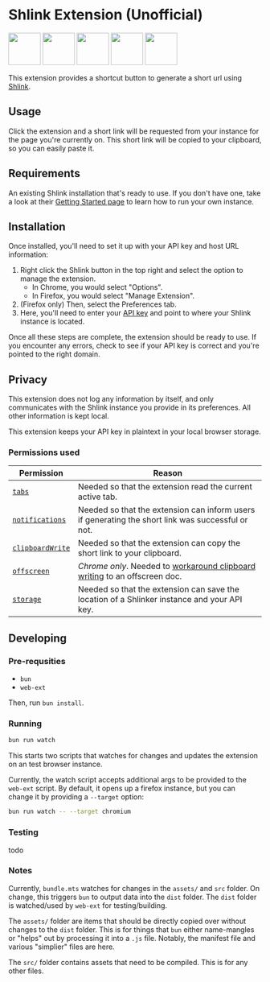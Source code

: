# Shlink Extension (Unofficial)

<a href="https://chrome.google.com/webstore/detail/shlink/mgdacpmionfhhogkokjbdeehfnnliajj" target="_blank"><img src="https://imgur.com/3C4iKO0.png" width="64" height="64"></a>
<a href="https://addons.mozilla.org/en-US/firefox/addon/shlink/" target="_blank"><img src="https://imgur.com/ihXsdDO.png" width="64" height="64"></a>
<a href="https://chrome.google.com/webstore/detail/shlink/mgdacpmionfhhogkokjbdeehfnnliajj" target="_blank"><img src="https://imgur.com/EuDp4vP.png" width="64" height="64"></a>
<a href="https://chrome.google.com/webstore/detail/shlink/mgdacpmionfhhogkokjbdeehfnnliajj" target="_blank"><img src="https://imgur.com/z8yjLZ2.png" width="64" height="64"></a>
<a href="https://addons.mozilla.org/en-US/firefox/addon/shlink/" target="_blank"><img src="https://imgur.com/MQYBSrD.png" width="64" height="64"></a>

This extension provides a shortcut button to generate a short url using
[Shlink][home-page].

## Usage

Click the extension and a short link will be requested from your instance for
the page you're currently on. This short link will be copied to your clipboard,
so you can easily paste it.

## Requirements

An existing Shlink installation that's ready to use. If you don't have one, take
a look at their [Getting Started page][getting-started] to learn how to run your
own instance.

## Installation

Once installed, you'll need to set it up with your API key and host URL
information:

1. Right click the Shlink button in the top right and select the option to
   manage the extension.
   - In Chrome, you would select "Options".
   - In Firefox, you would select "Manage Extension".
2. (Firefox only) Then, select the Preferences tab.
3. Here, you'll need to enter your [API key][api-key-docs] and point to where
   your Shlink instance is located.

Once all these steps are complete, the extension should be ready to use. If you
encounter any errors, check to see if your API key is correct and you're pointed
to the right domain.

## Privacy

This extension does not log any information by itself, and only communicates
with the Shlink instance you provide in its preferences. All other information
is kept local.

This extension keeps your API key in plaintext in your local browser storage.

### Permissions used

| Permission                        | Reason                                                                                            |
| --------------------------------- | ------------------------------------------------------------------------------------------------- |
| [`tabs`][tabs-api]                | Needed so that the extension read the current active tab.                                         |
| [`notifications`][notif-api]      | Needed so that the extension can inform users if generating the short link was successful or not. |
| [`clipboardWrite`][clipboard-api] | Needed so that the extension can copy the short link to your clipboard.                           |
| [`offscreen`][offscreen-api]      | _Chrome only_. Needed to [workaround clipboard writing] to an offscreen doc.                      |
| [`storage`][storage-api]          | Needed so that the extension can save the location of a Shlinker instance and your API key.       |

[home-page]: https://shlink.io
[getting-started]: https://shlink.io/documentation
[api-key-docs]: https://shlink.io/documentation/api-docs/authentication/
[tabs-api]: https://developer.mozilla.org/en-US/docs/Mozilla/Add-ons/WebExtensions/API/tabs
[notif-api]: https://developer.mozilla.org/en-US/docs/Mozilla/Add-ons/WebExtensions/API/notifications
[clipboard-api]: https://developer.mozilla.org/en-US/docs/Mozilla/Add-ons/WebExtensions/API/clipboard
[offscreen-api]: https://developer.chrome.com/docs/extensions/reference/api/offscreen
[workaround clipboard writing]: https://developer.chrome.com/blog/Offscreen-Documents-in-Manifest-v3/
[storage-api]: https://developer.mozilla.org/en-US/docs/Mozilla/Add-ons/WebExtensions/API/storage

## Developing

### Pre-requsities

- `bun`
- `web-ext`

Then, run `bun install`.

### Running

```sh
bun run watch
```

This starts two scripts that watches for changes and updates the extension on an
test browser instance.

Currently, the watch script accepts additional args to be provided to the
`web-ext` script. By default, it opens up a firefox instance, but you can change
it by providing a `--target` option:

```sh
bun run watch -- --target chromium
```

### Testing

todo

### Notes

Currently, `bundle.mts` watches for changes in the `assets/` and `src` folder.
On change, this triggers `bun` to output data into the `dist` folder. The `dist`
folder is watched/used by `web-ext` for testing/building.

The `assets/` folder are items that should be directly copied over without
changes to the `dist` folder. This is for things that `bun` either name-mangles
or "helps" out by processing it into a `.js` file. Notably, the manifest file
and various "simplier" files are here.

The `src/` folder contains assets that need to be compiled. This is for any
other files.
